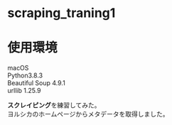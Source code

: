 # scraping_traning1

# 使用環境
macOS  
Python3.8.3  
Beautiful Soup 4.9.1  
urllib 1.25.9  

**スクレイピング**を練習してみた。  
ヨルシカのホームページからメタデータを取得しました。
